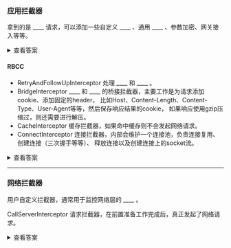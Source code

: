 ### 应用拦截器
拿到的是 ____ 请求，可以添加一些自定义 ____ 、通用 ____ 、参数加密、网关接入等等。

<details>
<summary>查看答案</summary>
<pre>
原始 header 参数
</pre>
</details>

#### RBCC
* RetryAndFollowUpInterceptor 处理 ____ 和 ____ 。
* BridgeInterceptor ____ 和 ____ 的桥接拦截器，主要工作是为请求添加cookie、添加固定的header，
  比如Host、Content-Length、Content-Type、User-Agent等等，然后保存响应结果的cookie，
  如果响应使用gzip压缩过，则还需要进行解压。
* CacheInterceptor 缓存拦截器，如果命中缓存则不会发起网络请求。
* ConnectInterceptor 连接拦截器，内部会维护一个连接池，负责连接复用、创建连接（三次握手等等）、
  释放连接以及创建连接上的socket流。
  

<details>
<summary>查看答案</summary>
<pre>
错误重试 重定向（FollowUp：追踪，重定向）
应用层 网络层
</pre>
</details>

***

### 网络拦截器
用户自定义拦截器，通常用于监控网络层的 ____ 。

CallServerInterceptor 请求拦截器，在前置准备工作完成后，真正发起了网络请求。

<details>
<summary>查看答案</summary>
<pre>
数据传输 
</pre>
</details>